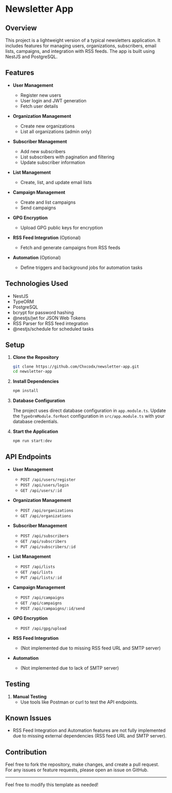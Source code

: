 # Newsletter App

## Overview

This project is a lightweight version of a typical newsletters application. It includes features for managing users, organizations, subscribers, email lists, campaigns, and integration with RSS feeds. The app is built using NestJS and PostgreSQL.

## Features

- **User Management**

  - Register new users
  - User login and JWT generation
  - Fetch user details

- **Organization Management**

  - Create new organizations
  - List all organizations (admin only)

- **Subscriber Management**

  - Add new subscribers
  - List subscribers with pagination and filtering
  - Update subscriber information

- **List Management**

  - Create, list, and update email lists

- **Campaign Management**

  - Create and list campaigns
  - Send campaigns

- **GPG Encryption**

  - Upload GPG public keys for encryption

- **RSS Feed Integration** (Optional)

  - Fetch and generate campaigns from RSS feeds

- **Automation** (Optional)
  - Define triggers and background jobs for automation tasks

## Technologies Used

- NestJS
- TypeORM
- PostgreSQL
- bcrypt for password hashing
- @nestjs/jwt for JSON Web Tokens
- RSS Parser for RSS feed integration
- @nestjs/schedule for scheduled tasks

## Setup

1. **Clone the Repository**

   ```bash
   git clone https://github.com/Chxcodx/newsletter-app.git
   cd newsletter-app
   ```

2. **Install Dependencies**

   ```bash
   npm install
   ```

3. **Database Configuration**

   The project uses direct database configuration in `app.module.ts`. Update the `TypeOrmModule.forRoot` configuration in `src/app.module.ts` with your database credentials.

4. **Start the Application**

   ```bash
   npm run start:dev
   ```

## API Endpoints

- **User Management**

  - `POST /api/users/register`
  - `POST /api/users/login`
  - `GET /api/users/:id`

- **Organization Management**

  - `POST /api/organizations`
  - `GET /api/organizations`

- **Subscriber Management**

  - `POST /api/subscribers`
  - `GET /api/subscribers`
  - `PUT /api/subscribers/:id`

- **List Management**

  - `POST /api/lists`
  - `GET /api/lists`
  - `PUT /api/lists/:id`

- **Campaign Management**

  - `POST /api/campaigns`
  - `GET /api/campaigns`
  - `POST /api/campaigns/:id/send`

- **GPG Encryption**

  - `POST /api/gpg/upload`

- **RSS Feed Integration**

  - (Not implemented due to missing RSS feed URL and SMTP server)

- **Automation**
  - (Not implemented due to lack of SMTP server)

## Testing

1. **Manual Testing**
   - Use tools like Postman or curl to test the API endpoints.

## Known Issues

- RSS Feed Integration and Automation features are not fully implemented due to missing external dependencies (RSS feed URL and SMTP server).

## Contribution

Feel free to fork the repository, make changes, and create a pull request. For any issues or feature requests, please open an issue on GitHub.

---

Feel free to modify this template as needed!
